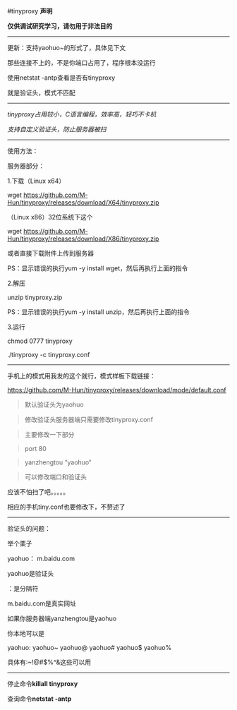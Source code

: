 #tinyproxy
**声明**

**仅供调试研究学习，请勿用于非法目的**

---

更新：支持yaohuo~的形式了，具体见下文

那些连接不上的，不是你端口占用了，程序根本没运行

使用netstat -antp查看是否有tinyproxy

就是验证头，模式不匹配

---

*tinyproxy占用较小，C语言编程，效率高，轻巧不卡机*

*支持自定义验证头，防止服务器被扫*

---

使用方法：

服务器部分：

1.下载（Linux x64）

wget https://github.com/M-Hun/tinyproxy/releases/download/X64/tinyproxy.zip

（Linux x86）32位系统下这个

wget https://github.com/M-Hun/tinyproxy/releases/download/X86/tinyproxy.zip

或者直接下载附件上传到服务器

PS：显示错误的执行yum -y install wget，然后再执行上面的指令

2.解压

unzip tinyproxy.zip

PS：显示错误的执行yum -y install unzip，然后再执行上面的指令

3.运行

chmod 0777 tinyproxy

./tinyproxy -c tinyproxy.conf

---

手机上的模式用我发的这个就行，模式样板下载链接：

https://github.com/M-Hun/tinyproxy/releases/download/mode/default.conf

>默认验证头为yaohuo

>修改验证头服务器端只需要修改tinyproxy.conf

>主要修改一下部分

>port 80

>yanzhengtou “yaohuo“

>可以修改端口和验证头

应该不怕扫了吧。。。。。

相应的手机tiny.conf也要修改下，不赘述了

---

验证头的问题：

举个栗子

yaohuo： m.baidu.com

yaohuo是验证头

：是分隔符

m.baidu.com是真实网址

如果你服务器端yanzhengtou是yaohuo

你本地可以是

yaohuo: yaohuo~ yaohuo@ yaohuo# yaohuo$ yaohuo%

具体有:~!@#$%^&这些可以用

---

停止命令**killall tinyproxy**

查询命令**netstat -antp**
